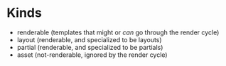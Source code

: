 # Kinds

- renderable (templates that might or _can_ go through the render cycle)
- layout (renderable, and specialized to be layouts)
- partial (renderable, and specialized to be partials)
- asset (not-renderable, ignored by the render cycle)
